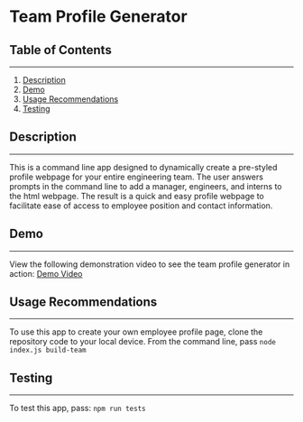 # Team Profile Generator

## Table of Contents

---

1. [Description](#description)
1. [Demo](#demo)
1. [Usage Recommendations](#usage_recommendations)
1. [Testing](#testing)

## Description

---

This is a command line app designed to dynamically create a pre-styled profile webpage for your entire engineering team. The user answers prompts in the command line to add a manager, engineers, and interns to the html webpage. The result is a quick and easy profile webpage to facilitate ease of access to employee position and contact information.

## Demo

---

View the following demonstration video to see the team profile generator in action:
[Demo Video](#)

## Usage Recommendations

---

To use this app to create your own employee profile page, clone the repository code to your local device. From the command line, pass `node index.js build-team`

## Testing

---

To test this app, pass: `npm run tests`
